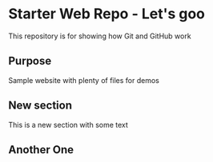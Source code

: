 # Starter Web Repo - Let's goo

This repository is for showing how Git and GitHub work

## Purpose

Sample website with plenty of files for demos

## New section
This is a new section with some text

## Another One
